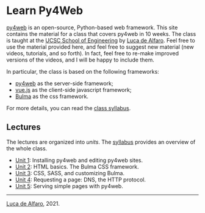 # Learn Py4Web

[py4web](https://py4web.com) is an open-source, Python-based web framework.  This site contains the material for a class that covers py4web in 10 weeks.  The class is taught at the [UCSC School of Engineering](https://www.soe.ucsc.edu) by [Luca de Alfaro](https://luca.dealfaro.com).  Feel free to use the material provided here, and feel free to suggest new material (new videos, tutorials, and so forth).  In fact, feel free to re-make improved versions of the videos, and I will be happy to include them. 

In particular, the class is based on the following frameworks: 

* [py4web](https://py4web.com) as the server-side framework;
* [vue.js](https://vuejs.org/) as the client-side javascript framework;
* [Bulma](https://bulma.io/) as the css framework.

For more details, you can read the [class syllabus](syllabus.md).

## Lectures

The lectures are organized into _units_.  The [syllabus](syllabus.md) provides an overview of the whole class. 

* [Unit 1](unit1.md): Installing py4web and editing py4web sites. 
* [Unit 2](unit2.md): HTML basics.  The Bulma CSS framework. 
* [Unit 3](unit3.md): CSS, SASS, and customizing Bulma. 
* [Unit 4](unit4.md): Requesting a page: DNS, the HTTP protocol. 
* [Unit 5](unit5.md): Serving simple pages with py4web.

---

[Luca de Alfaro](https://luca.dealfaro.com), 2021.